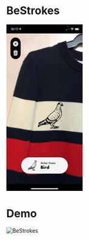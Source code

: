 # BeStrokes




<img src="/ReadMeFiles/Capture-Dark.jpg" width="200">



# Demo
![BeStrokes](/ReadMeFiles/Demo.gif)




